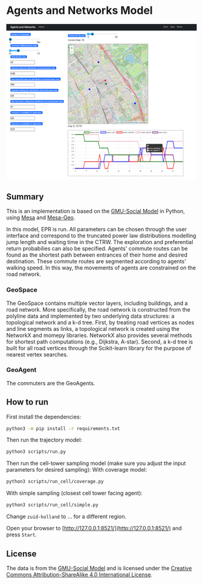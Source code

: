 Agents and Networks Model
=========================

![Delft Example](agents_and_networks/outputs/figures/epr_example.png)



## Summary

This is an implementation is based on the [GMU-Social Model](https://github.com/abmgis/abmgis/blob/master/Chapter08-Networks/Models/GMU-Social/README.md) in Python, using [Mesa](https://github.com/projectmesa/mesa) and [Mesa-Geo](https://github.com/projectmesa/mesa-geo).

In this model, EPR is run. All parameters can be chosen through the user interface and correspond to the truncated power law distributions modelling jump length and  waiting time in the CTRW. The exploration and preferential return probabilies can also be specified. Agents' commute routes can be found as the shortest path between entrances of their home and desired destination. These commute routes are segmented according to agents' walking speed. In this way, the movements of agents are constrained on the road network.

### GeoSpace

The GeoSpace contains multiple vector layers, including buildings, and a road network. More specifically, the road network is constructed from the polyline data and implemented by two underlying data structures: a topological network and a k-d tree. First, by treating road vertices as nodes and line segments as links, a topological network is created using the NetworkX and momepy libraries. NetworkX also provides several methods for shortest path computations (e.g., Dijkstra, A-star). Second, a k-d tree is built for all road vertices through the Scikit-learn library for the purpose of nearest vertex searches.

### GeoAgent

The commuters are the GeoAgents.

## How to run

First install the dependencies:

```bash
python3 -m pip install -r requirements.txt
```

Then run the trajectory model:

```bash
python3 scripts/run.py 
```

Then run the cell-tower sampling model (make sure you adjust the input parameters for desired sampling):
With coverage model:
```bash
python3 scripts/run_cell/coverage.py 
```

With simple sampling (closest cell tower facing agent):
```bash
python3 scripts/run_cell/simple.py 
```

Change `zuid-holland` to ... for a different region.

Open your browser to [http://127.0.0.1:8521/](http://127.0.0.1:8521/) and press `Start`.

## License

The data is from the [GMU-Social Model](https://github.com/abmgis/abmgis/blob/master/Chapter08-Networks/Models/GMU-Social/README.md) and is licensed under the [Creative Commons Attribution-ShareAlike 4.0 International License](https://creativecommons.org/licenses/by-sa/4.0/).
